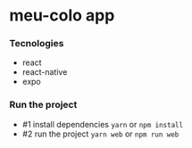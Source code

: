 # meu-colo app 
### Tecnologies
- react
- react-native
- expo  
### Run the project
- #1 install dependencies
  `yarn` or `npm install`   
- #2 run the project 
  `yarn web` or `npm run web` 
  